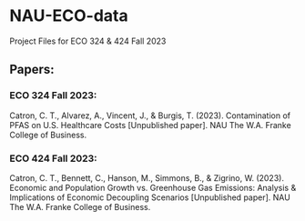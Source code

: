 # NAU-ECO-data
Project Files for ECO 324 &amp; 424 Fall 2023

## Papers:
### ECO 324 Fall 2023:
Catron, C. T., Alvarez, A., Vincent, J., & Burgis, T. (2023). Contamination of PFAS on U.S. Healthcare Costs [Unpublished paper]. NAU The W.A. Franke College of Business.

### ECO 424 Fall 2023:
Catron, C. T., Bennett, C., Hanson, M., Simmons, B., & Zigrino, W. (2023). Economic and Population Growth vs. Greenhouse Gas Emissions: Analysis & Implications of Economic Decoupling Scenarios [Unpublished paper]. NAU The W.A. Franke College of Business.

